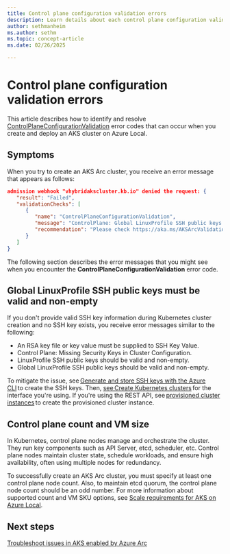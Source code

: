 ```yaml
---
title: Control plane configuration validation errors
description: Learn details about each control plane configuration validation error.
author: sethmanheim
ms.author: sethm
ms.topic: concept-article
ms.date: 02/26/2025

---
```


# Control plane configuration validation errors

This article describes how to identify and resolve [ControlPlaneConfigurationValidation](configure-ssh-keys.md) error codes that can occur when you create and deploy an AKS cluster on Azure Local.

## Symptoms

When you try to create an AKS Arc cluster, you receive an error message that appears as follows:

```json
admission webhook "vhybridakscluster.kb.io" denied the request: { 
   "result": "Failed", 
   "validationChecks": [ 
      { 
         "name": "ControlPlaneConfigurationValidation", 
         "message": "ControlPlane: Global LinuxProfile SSH public keys should be valid and non-empty. ssh: no key found", 
         "recommendation": "Please check https://aka.ms/AKSArcValidationErrors/ControlPlaneConfigurationValidation for recommendations" 
      } 
   ] 
}
```

The following section describes the error messages that you might see when you encounter the **ControlPlaneConfigurationValidation** error code.

## Global LinuxProfile SSH public keys must be valid and non-empty

If you don't provide valid SSH key information during Kubernetes cluster creation and no SSH key exists, you receive error messages similar to the following:

- An RSA key file or key value must be supplied to SSH Key Value.
- Control Plane: Missing Security Keys in Cluster Configuration.
- LinuxProfile SSH public keys should be valid and non-empty.
- Global LinuxProfile SSH public keys should be valid and non-empty.

To mitigate the issue, see [Generate and store SSH keys with the Azure CLI](/azure/virtual-machines/ssh-keys-azure-cli#generate-new-keys) to create the SSH keys. Then, [see Create Kubernetes clusters](aks-create-clusters-cli.md) for the interface you're using. If you're using the REST API, see [provisioned cluster instances](/rest/api/hybridcontainer/provisioned-cluster-instances) to create the provisioned cluster instance.

## Control plane count and VM size

In Kubernetes, control plane nodes manage and orchestrate the cluster. They run key components such as API Server, etcd, scheduler, etc. Control plane nodes maintain cluster state, schedule workloads, and ensure high availability, often using multiple nodes for redundancy.

To successfully create an AKS Arc cluster, you must specify at least one control plane node count. Also, to maintain etcd quorum, the control plane node count should be an odd number. For more information about supported count and VM SKU options, see [Scale requirements for AKS on Azure Local](scale-requirements.md#support-count-for-aks-on-azure-local).

## Next steps

[Troubleshoot issues in AKS enabled by Azure Arc](aks-troubleshoot.md)
